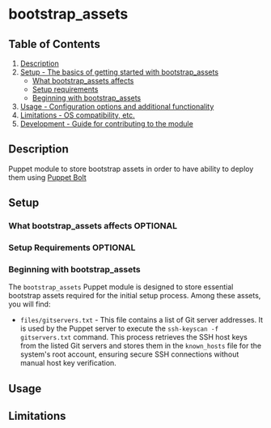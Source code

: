 # bootstrap_assets

## Table of Contents

1. [Description](#description)
1. [Setup - The basics of getting started with bootstrap_assets](#setup)
    * [What bootstrap_assets affects](#what-bootstrap_assets-affects)
    * [Setup requirements](#setup-requirements)
    * [Beginning with bootstrap_assets](#beginning-with-bootstrap_assets)
1. [Usage - Configuration options and additional functionality](#usage)
1. [Limitations - OS compatibility, etc.](#limitations)
1. [Development - Guide for contributing to the module](#development)

## Description

Puppet module to store bootstrap assets in order to have ability to deploy them 
using [Puppet Bolt](https://www.puppet.com/community/open-source/bolt)

## Setup

### What bootstrap_assets affects **OPTIONAL**

### Setup Requirements **OPTIONAL**

### Beginning with bootstrap_assets

The `bootstrap_assets` Puppet module is designed to store essential bootstrap assets required for
the initial setup process. Among these assets, you will find:

* `files/gitservers.txt` - This file contains a list of Git server addresses. It is used by the
Puppet server to execute the `ssh-keyscan -f gitservers.txt` command. This process retrieves the
SSH host keys from the listed Git servers and stores them in the `known_hosts` file for the
system's root account, ensuring secure SSH connections without manual host key verification.

## Usage

## Limitations
